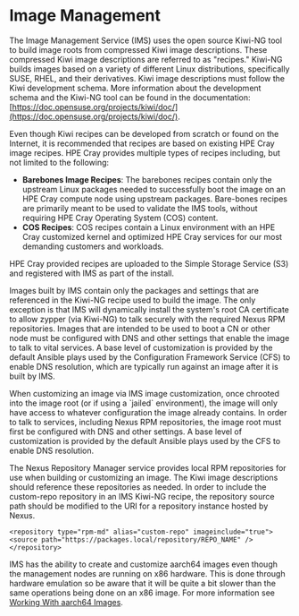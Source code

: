 # Image Management

The Image Management Service \(IMS\) uses the open source Kiwi-NG tool to build image roots from compressed
Kiwi image descriptions. These compressed Kiwi image descriptions are referred to as "recipes." Kiwi-NG builds
images based on a variety of different Linux distributions, specifically SUSE, RHEL, and their derivatives.
Kiwi image descriptions must follow the Kiwi development schema. More information about the development schema
and the Kiwi-NG tool can be found in the documentation:
[https://doc.opensuse.org/projects/kiwi/doc/](https://doc.opensuse.org/projects/kiwi/doc/).

Even though Kiwi recipes can be developed from scratch or found on the Internet, it is recommended that recipes
are based on existing HPE Cray image recipes. HPE Cray provides multiple types of recipes including, but not limited
to the following:

* **Barebones Image Recipes**: The barebones recipes contain only the upstream Linux packages needed to successfully
boot the image on an HPE Cray compute node using upstream packages. Bare-bones recipes are primarily meant to be used
to validate the IMS tools, without requiring HPE Cray Operating System (COS) content.
* **COS Recipes**: COS recipes contain a Linux environment with an HPE Cray customized kernel and optimized HPE Cray
services for our most demanding customers and workloads.

HPE Cray provided recipes are uploaded to the Simple Storage Service \(S3\) and registered with IMS as part of the install.

Images built by IMS contain only the packages and settings that are referenced in the Kiwi-NG recipe used to build the image.
The only exception is that IMS will dynamically install the system's root CA certificate to allow zypper \(via Kiwi-NG\) to
talk securely with the required Nexus RPM repositories. Images that are intended to be used to boot a CN or other node must
be configured with DNS and other settings that enable the image to talk to vital services. A base level of customization is
provided by the default Ansible plays used by the Configuration Framework Service \(CFS\) to enable DNS resolution, which are
typically run against an image after it is built by IMS.

When customizing an image via IMS image customization, once chrooted into the image root \(or if using a \`jailed\` environment\),
the image will only have access to whatever configuration the image already contains. In order to talk to services, including
Nexus RPM repositories, the image root must first be configured with DNS and other settings. A base level of customization is
provided by the default Ansible plays used by the CFS to enable DNS resolution.

The Nexus Repository Manager service provides local RPM repositories for use when building or customizing an image. The Kiwi
image descriptions should reference these repositories as needed. In order to include the custom-repo repository in an
IMS Kiwi-NG recipe, the repository source path should be modified to the URI for a repository instance hosted by Nexus.

```screen
<repository type="rpm-md" alias="custom-repo" imageinclude="true">
<source path="https://packages.local/repository/REPO_NAME" />
</repository>
```

IMS has the ability to create and customize aarch64 images even though the management nodes are running on x86 hardware. This
is done through hardware emulation so be aware that it will be quite a bit slower than the same operations being done on an
x86 image. For more information see [Working With aarch64 Images](Working_With_aarch64_Images.md).

